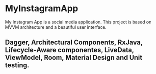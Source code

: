 # MyInstagramApp

My Instagram App is a social media application.
This project is based on MVVM architecture and a beautiful user interface.

## Dagger, Architectural Components,  RxJava, Lifecycle-Aware componentes, LiveData, ViewModel, Room, Material Design and Unit testing.
        